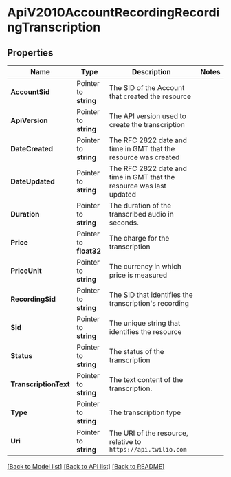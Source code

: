 # ApiV2010AccountRecordingRecordingTranscription

## Properties

Name | Type | Description | Notes
------------ | ------------- | ------------- | -------------
**AccountSid** | Pointer to **string** | The SID of the Account that created the resource |
**ApiVersion** | Pointer to **string** | The API version used to create the transcription |
**DateCreated** | Pointer to **string** | The RFC 2822 date and time in GMT that the resource was created |
**DateUpdated** | Pointer to **string** | The RFC 2822 date and time in GMT that the resource was last updated |
**Duration** | Pointer to **string** | The duration of the transcribed audio in seconds. |
**Price** | Pointer to **float32** | The charge for the transcription |
**PriceUnit** | Pointer to **string** | The currency in which price is measured |
**RecordingSid** | Pointer to **string** | The SID that identifies the transcription's recording |
**Sid** | Pointer to **string** | The unique string that identifies the resource |
**Status** | Pointer to **string** | The status of the transcription |
**TranscriptionText** | Pointer to **string** | The text content of the transcription. |
**Type** | Pointer to **string** | The transcription type |
**Uri** | Pointer to **string** | The URI of the resource, relative to `https://api.twilio.com` |

[[Back to Model list]](../README.md#documentation-for-models) [[Back to API list]](../README.md#documentation-for-api-endpoints) [[Back to README]](../README.md)


